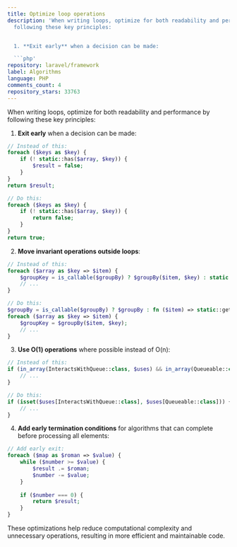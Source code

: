 ```yaml
---
title: Optimize loop operations
description: 'When writing loops, optimize for both readability and performance by
  following these key principles:


  1. **Exit early** when a decision can be made:

  ```php'
repository: laravel/framework
label: Algorithms
language: PHP
comments_count: 4
repository_stars: 33763
---
```


When writing loops, optimize for both readability and performance by following these key principles:

1. **Exit early** when a decision can be made:
```php
// Instead of this:
foreach ($keys as $key) {
    if (! static::has($array, $key)) {
        $result = false;
    }
}
return $result;

// Do this:
foreach ($keys as $key) {
    if (! static::has($array, $key)) {
        return false;
    }
}
return true;
```

2. **Move invariant operations outside loops**:
```php
// Instead of this:
foreach ($array as $key => $item) {
    $groupKey = is_callable($groupBy) ? $groupBy($item, $key) : static::get($item, $groupBy);
    // ...
}

// Do this:
$groupBy = is_callable($groupBy) ? $groupBy : fn ($item) => static::get($item, $groupBy);
foreach ($array as $key => $item) {
    $groupKey = $groupBy($item, $key);
    // ...
}
```

3. **Use O(1) operations** where possible instead of O(n):
```php
// Instead of this:
if (in_array(InteractsWithQueue::class, $uses) && in_array(Queueable::class, $uses)) {
    // ...
}

// Do this:
if (isset($uses[InteractsWithQueue::class], $uses[Queueable::class])) {
    // ...
}
```

4. **Add early termination conditions** for algorithms that can complete before processing all elements:
```php
// Add early exit:
foreach ($map as $roman => $value) {
    while ($number >= $value) {
        $result .= $roman;
        $number -= $value;
    }
    
    if ($number === 0) {
        return $result;
    }
}
```

These optimizations help reduce computational complexity and unnecessary operations, resulting in more efficient and maintainable code.
